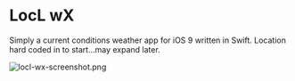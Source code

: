 # LocL wX

Simply a current conditions weather app for iOS 9 written in Swift. Location hard coded in to start...may expand later.

![locl-wx-screenshot.png](https://raw.github.com/jackd942/locl-wx/master/locl-wx-screenshot.PNG)


